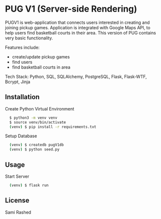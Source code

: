 # PUG V1 (Server-side Rendering)

PUGV1 is web-application that connects users interested in creating and joining pickup games. Application is integrated with Google Maps API, to help users find basketball courts in their area. This version of PUG contains very basic functionality. 

Features include: 
- create/update pickup games 
- find users 
- find basketball courts in area

Tech Stack: Python, SQL, SQLAlchemy, PostgreSQL, Flask, Flask-WTF, Bcrypt, Jinja



## Installation

Create Python Virtual Environment
```bash
  $ python3 -m venv venv
  $ source venv/bin/activate
  (venv) $ pip install -r requirements.txt
```

Setup Database
```bash
  (venv) $ createdb pugV1db
  (venv) $ python seed.py
```

## Usage

Start Server
```bash
  (venv) $ flask run
```


## License
Sami Rashed
